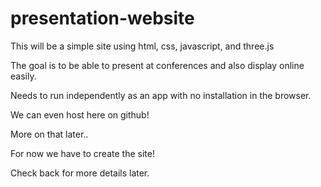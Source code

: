 # presentation-website

This will be a simple site using html, css, javascript, and three.js

The goal is to be able to present at conferences and also display online easily.

Needs to run independently as an app with no installation in the browser. 



We can even host here on github!

More on that later.. 



For now we have to create the site! 

Check back for more details later.  
